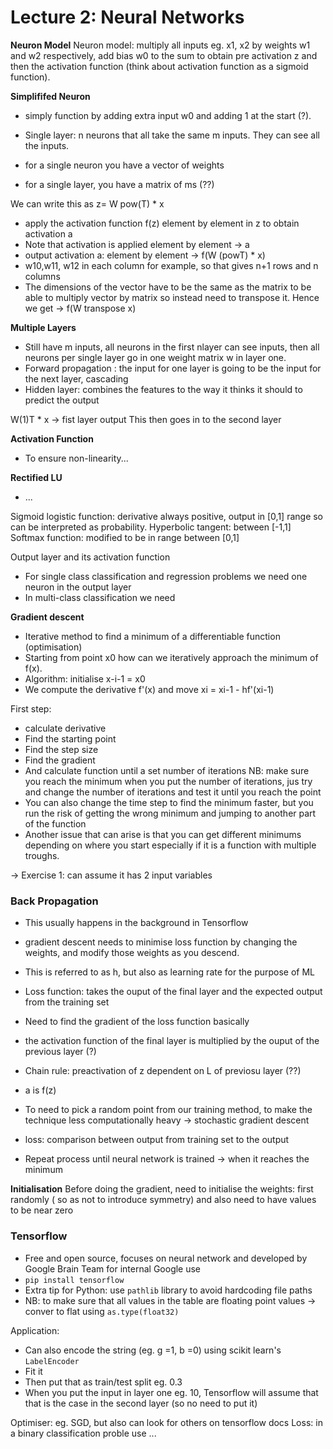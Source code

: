 # Lecture 2: Neural Networks


**Neuron Model**
Neuron model: multiply all inputs eg. x1, x2 by weights w1 and w2 respectively, add bias w0 to the sum to obtain pre activation z and then the activation function (think about activation function as a sigmoid function).

**Simplififed Neuron**
- simply function by adding extra input w0 and adding 1 at the start (?). 

- Single layer: n neurons that all take the same m inputs. They can see all the inputs.

- for a single neuron you have a vector of weights
- for a single layer, you have a matrix of ms (??)

We can write this as z= W pow(T) * x
- apply the activation function f(z) element by element in z to obtain activation a
- Note that activation is applied element by element -> a 
- output activation a: element by element -> f(W (powT) * x)
- w10,w11, w12 in each column for example, so that gives n+1 rows and n columns
- The dimensions of the vector have to be the same as the matrix to be able to multiply vector by matrix so instead need to transpose it. Hence we get -> f(W transpose x)

**Multiple Layers**

- Still have m inputs, all neurons in the first nlayer can see inputs, then all neurons per single layer go in one weight matrix w in layer one.
- Forward propagation : the input for one layer is going to be the input for the next layer, cascading
- Hidden layer: combines the features to the way it thinks it should to predict the output 

W(1)T * x -> fist layer output 
This then goes in to the second layer 

**Activation Function**

- To ensure non-linearity...

**Rectified LU**

- ...

Sigmoid logistic function: derivative always positive, output in [0,1] range so can be interpreted as probability.
Hyperbolic tangent: between [-1,1] 
Softmax function: modified to be in range between [0,1]

Output layer and its activation function
- For single class classification and regression problems we need one neuron in the output layer
- In multi-class classification we need 

**Gradient descent**

- Iterative method to find a minimum of a differentiable function (optimisation)
- Starting from point x0 how can we iteratively approach the minimum of f(x).
- Algorithm: initialise x-i-1 = x0
- We compute the derivative f'(x) and move xi = xi-1 - hf'(xi-1)

First step:
- calculate derivative
- Find the starting point
- Find the step size
- Find the gradient
- And calculate function until a set number of iterations
NB: make sure you reach the minimum when you put the number of iterations, jus try and change the number of iterations and test it until you reach the point
- You can also change the time step to find the minimum faster, but you run the risk of getting the wrong minimum  and jumping to another part of the function
- Another issue that can arise is that you can get different minimums depending on where you start especially if it is a function with multiple troughs.

-> Exercise 1: can assume it has 2 input variables


### Back Propagation


- This usually happens in the background in Tensorflow
- gradient descent needs to minimise loss function by changing the weights, and modify those weights as you descend.
- This is referred to as h, but also as learning rate for the purpose of ML
- Loss function: takes the ouput of the final layer and the expected output from the training set
- Need to find the gradient of the loss function basically
- the activation function of the final layer is multiplied by the ouput of the previous layer (?)
- Chain rule: preactivation of z dependent on L of previosu layer (??)
- a is f(z)

- To need to pick a random point from our training method, to make the technique less computationally heavy  -> stochastic gradient descent
- loss: comparison between output from training set to the output 
- Repeat process until neural network is trained -> when it reaches the minimum

**Initialisation**
Before doing the gradient, need to initialise the weights: first randomly ( so as not to introduce symmetry) and also need to have values to be near zero 

### Tensorflow

- Free and open source, focuses on neural network and developed by Google Brain Team for internal Google use
- ```pip install tensorflow```
- Extra tip for Python: use ```pathlib``` library to avoid hardcoding file paths
- NB: to make sure that all values in the table are floating point values -> conver to flat using ```as.type(float32)```

Application:
- Can also encode the string (eg. g =1, b =0) using scikit learn's ```LabelEncoder```
- Fit it
- Then put that as train/test split eg. 0.3
- When you put the input in layer one eg. 10, Tensorflow will assume that that is the case in the second layer (so no need to put it)

Optimiser: eg. SGD, but also can look for others on tensorflow docs
Loss: in a binary classification proble use ...









